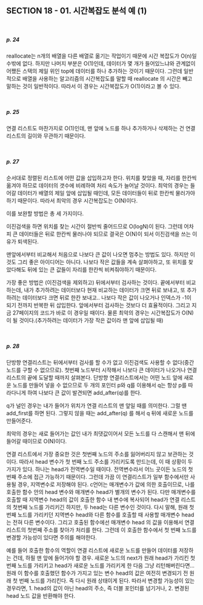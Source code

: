 ## SECTION 18 - 01. 시간복잡도 분석 예 (1)

<br>

##### p. 24

reallocate는 n개의 배열을 다른 배열로 옮기는 작업이기 때문에 시간 복잡도가 O(n)일 수밖에 없다. 하지만 나머지 부분은 O(1)인데, 데이터가 몇 개가 들어있느냐와 관계없이 어쨌든 스택의 제일 위인 top에 데이터를 하나 추가하는 것이기 때문이다. 그런데 일반적으로 배열을 사용하는 알고리즘의 시간복잡도를 말할 때 reallocate 의 시간은 빼고 말하는 것이 일반적이다. 따라서 이 경우는 시간복잡도가 O(1)이라고 볼 수 있다.

<br>

##### p. 25

연결 리스트도 마찬가지로 O(1)인데, 맨 앞에 노드를 하나 추가하거나 삭제하는 건 연결리스트의 길이와 무관하기 때문이다.

<br>

##### p. 27

순서대로 정렬된 리스트에 어떤 값을 삽입하고자 한다. 위치를 찾았을 때, 자리를 한칸씩 옮겨야 하므로 데이터의 갯수에 비례하여 처리 속도가 늘어날 것이다. 최악의 경우는 들어갈 데이터가 배열의 제일 앞에 삽입될 때인데, 모든 데이터들이 뒤로 한칸씩 물러가야 하기 때문이다. 따라서 최악의 경우 시간복잡도는 O(N)이다.

이를 보완할 방법은 총 세 가지이다.

이진검색을 하면 위치를 찾는 시간이 절반씩 줄어드므로 O(logN)이 된다. 그런데 어차피 큰 데이터들은 뒤로 한칸씩 물러나야 되므로 결국은 O(N)이 되서 이진검색을 쓰는 이유가 퇴색된다.

맨앞에서부터 비교해서 처음으로 나보다 큰 값이 나오면 멈추는 방법도 있다. 하지만 이것도 그리 좋은 아이디어는 아니다. 나보다 작은 값들을 계속 살펴야하고, 또 위치를 찾았다해도 뒤에 있는 큰 값들이 자리를 한칸씩 비켜줘야하기 때문이다.

가장 좋은 방법은 (이진검색을 제외하고) 뒤에서부터 검사하는 것이다. 끝에서부터 비교하는데, 내가 추가하려는 데이터보다 현재 비교하는 데이터가 크면 뒤로 보내고, 또 추가하려는 데이터보다 크면 뒤로 한칸 보내고.. 나보다 작은 값이 나오거나 인덱스가 -1이 되기 전까지 반복한 뒤 삽입한다. 앞에서부터 검사하는 것보다 더 효율적이다. 그리고 지금 27페이지의 코드가 바로 이 경우일 때이다. 물론 최악의 경우는 시간복잡도가 O(N)이 될 것이다.(추가하려는 데이터가 가장 작은 값이라 맨 앞에 삽입될 때)

<br>

##### p. 28

단방향 연결리스트는 뒤에서부터 검사를 할 수가 없고 이진검색도 사용할 수 없다(중간 노드를 구할 수 없으므로). 첫번째 노드부터 시작해서 나보다 큰 데이터가 나오거나 연결 리스트의 끝에 도달할 때까지 살펴본다. 단방향 연결리스트에서는 어떤 노드 앞에 새로운 노드를 만들어 넣을 수 없으므로 두 개의 포인터 p와 q를 이용해서 q는 항상 p를 따라다니게 하여 나보다 큰 값이 발견되면 add_after(q)를 한다.

q가 널인 경우는 내가 들어가 위치가 연결 리스트의 맨 앞일 때를 의미한다. 그럴 땐 add_first를 하면 된다. 그렇지 않을 때는 add_after(q) 를 해서 q 뒤에 새로운 노드를 만들어준다.

최악의 경우는 새로 들어가는 값인 내가 최댓값이어서 모든 노드를 다 스캔해서 맨 뒤에 들어갈 때이므로 O(N)이다.

연결 리스트에서 가장 중요한 것은 첫번째 노드의 주소를 잃어버리지 않고 보관하는 것이다. 따라서 head 변수가 첫 번째 노드 주소를 가리키도록 만드는데, 이 때 상황이 두 가지가 있다. 하나는 head가 전역변수일 때이다. 전역변수라서 어느 곳이든 노드의 첫 번째 주소에 접근 가능하기 때문이다. 그런데 가끔 이 연결리스트가 일부 함수에서만 사용될 경우, 지역변수로 저장해야 된다. c언어는 매개변수가 값에 의한 호출이므로, 나를 호출한 함수 안의 head 변수와 매개변수 head가 별개의 변수가 된다. 다만 매개변수를 호출할 때 지역변수 head의 값이 호출한 함수 내 변수에 복사되어 head가 연결 리스트의 첫번째 노드를 가리키긴 하지만, 두 head는 다른 변수인 것이다. 다시 말해, 원래 첫번째 노드를 가리키던 지역변수 head와 다른 함수를 호출할 때 사용할 매개변수 head는 전혀 다른 변수이다. 그리고 호출된 함수에선 매개변수 head 의 값을 이용해서 연결 리스트의 첫번째 주소를 찾아가 처리를 한다. 그런데 이 호출한 함수에서 첫 번째 노드를 변경할 가능성이 있다면 주의를 해야한다.

예를 들어 호출한 함수의 역할이 연결 리스트에 새로운 노드를 만들어 데이터를 저장하는 건데, 하필 맨 앞에 들어가야 할 경우. 새로운 노드의 next가 원래 head가 가리킨 첫번째 노드를 가리키고 head가 새로운 노드를 가리키게 한 다음 그냥 리턴해버린다면... 원래 이 함수를 호출했던 함수가 가지고 있는 변수 head의 값은 여전히 변경되기 전 원래 첫 번째 노드를 가리킨다. 즉 다시 원래 상태이게 된다. 따라서 변경할 가능성이 있는 경우라면, 1. head의 값이 아닌 head의 주소, 즉 더블 포인터를 넘기거나, 2. 변경된 head 노드 값을 반환해야 한다.

